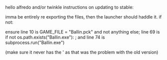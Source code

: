 hello alfredo and/or twinkle
instructions on updating to stable:

imma be entirely re exporting the files, then the launcher should haddle it. if not:

ensure line 10 is GAME_FILE = "Ballin.pck" and not anything else;
line 69 is if not os.path.exists("Ballin.exe"):    ;
and line 74 is subprocess.run("Ballin.exe")

(make sure it never has the ' as that was the problem with the old version)

